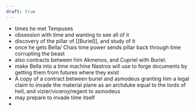 ```yaml
---
draft: true
---
```

- times he met Tempuses
- obsession with time and wanting to see all of it 
- discovery of the pillar of [[Buriel]], and study of it
- once he gets Bella/ Chais time power sends pillar back through time corrupting the beast
- also contracts between him Akmenos, and Cupriel with Buriel. 
- make Bella into a time machine Nastros will use to forge documents by getting them from futures where they exist
- A copy of a contract between buriel and asmodeus granting him a legal claim to invade the material plane as an archduke equal to the lords of hell, and vizier/viceroy/regent to asmodeus
- may prepare to invade time itself
- 